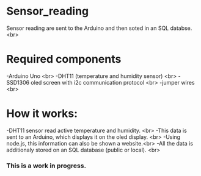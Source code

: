 # Sensor_reading
Sensor reading are sent to the Arduino and then soted in an SQL databse. <br\>

# Required components
-Arduino Uno <br\>
-DHT11 (temperature and humidity sensor) <br\>
-SSD1306 oled screen with i2c communication protocol <br\>
-jumper wires <br\>
# How it works:
-DHT11 sensor read active temperature and humidity. <br\>
-This data is sent to an Arduino, which displays it on the oled display. <br\>
-Using node.js, this information can also be shown a website.<br\>
-All the data is additionaly stored on an SQL database (public or local). <br\>

### This is a work in progress.
